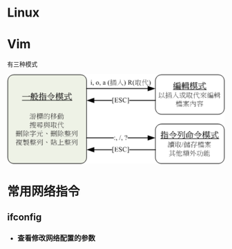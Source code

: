 # Linux

# Vim

有三种模式

<img src="Linux.assets/centos7_vi-mode.gif" alt="vi三種模式的相互關係" style="zoom:150%;" />

# 常用网络指令

## ifconfig

- ### 查看修改网络配置的参数

